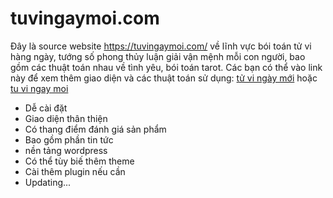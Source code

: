 # tuvingaymoi.com
Đây là source website https://tuvingaymoi.com/ về lĩnh vực bói toán tử vi hàng ngày, tướng số phong thủy luận giải vận mệnh mỗi con người, bao gồm các thuật toán nhau về tình yêu, bói toán tarot.
Các bạn có thể vào link này để xem thêm giao diện và các thuật toán sử dụng: <a href="https://tuvingaymoi.com/">tử vi ngày mới</a> hoặc <a href="https://tuvingaymoi.com/">tu vi ngay moi</a>
- Dễ cài đặt
- Giao diện thân thiện
- Có thang điểm đánh giá sản phẩm
- Bao gồm phần tin tức
- nền tảng wordpress
- Có thể tùy biế thêm theme
- Cài thêm plugin nếu cần
- Updating...
